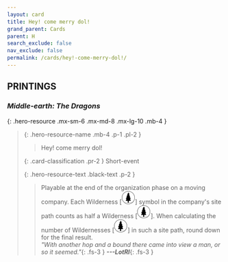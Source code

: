 ```yaml
---
layout: card
title: Hey! come merry dol!
grand_parent: Cards
parent: H
search_exclude: false
nav_exclude: false
permalink: /cards/hey!-come-merry-dol!/
---
```


## PRINTINGS


### _Middle-earth: The Dragons_

{: .hero-resource .mx-sm-6 .mx-md-8 .mx-lg-10 .mb-4 }
> {: .hero-resource-name .mb-4 .p-1 .pl-2 }
> > <div class="card-mp"></div>
> > <div class="card-name">Hey! come merry dol!</div>
>
> {: .card-classification .pr-2 }
> Short-event
>
> {: .hero-resource-text .black-text .p-2 }
> > Playable at the end of the organization phase on a moving company. Each Wilderness \[![](/assets/images/wilderness.svg)] symbol in the company's site path counts as half a Wilderness \[![](/assets/images/wilderness.svg)]. When calculating the number of Wildernesses \[![](/assets/images/wilderness.svg)] in such a site path, round down for the final result. <br>_"With another hop and a bound there came into view a man, or so it seemed."_{: .fs-3 } ***---&#65279;LotRI***{: .fs-3 }  
> 
